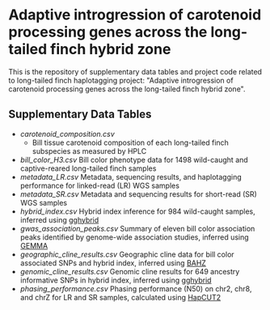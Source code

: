 # Adaptive introgression of carotenoid processing genes across the long-tailed finch hybrid zone

This is the repository of supplementary data tables and project code related to long-tailed finch haplotagging project: "Adaptive introgression of carotenoid processing genes across the long-tailed finch hybrid zone".

## Supplementary Data Tables

- *carotenoid_composition.csv*
  - Bill tissue carotenoid composition of each long-tailed finch subspecies as measured by HPLC
- *bill_color_H3.csv* Bill color phenotype data for 1498 wild-caught and captive-reared long-tailed finch samples
- *metadata_LR.csv* Metadata, sequencing results, and haplotagging performance for linked-read (LR) WGS samples
- *metadata_SR.csv* Metadata and sequencing results for short-read (SR) WGS samples
- *hybrid_index.csv* Hybrid index inference for 984 wild-caught samples, inferred using [gghybrid](https://github.com/ribailey/gghybrid)
- *gwas_association_peaks.csv* Summary of eleven bill color association peaks identified by genome-wide association studies, inferred using [GEMMA](https://github.com/genetics-statistics/GEMMA)
- *geographic_cline_results.csv* Geographic cline data for bill color associated SNPs and hybrid index, inferred using [BAHZ](https://github.com/tjthurman/BAHZ)
- *genomic_cline_results.csv* Genomic cline results for 649 ancestry informative SNPs in hybrid index, inferred using [gghybrid](https://github.com/ribailey/gghybrid)
- *phasing_performance.csv* Phasing performance (N50) on chr2, chr8, and chrZ for LR and SR samples, calculated using [HapCUT2](https://github.com/vibansal/HapCUT2)
